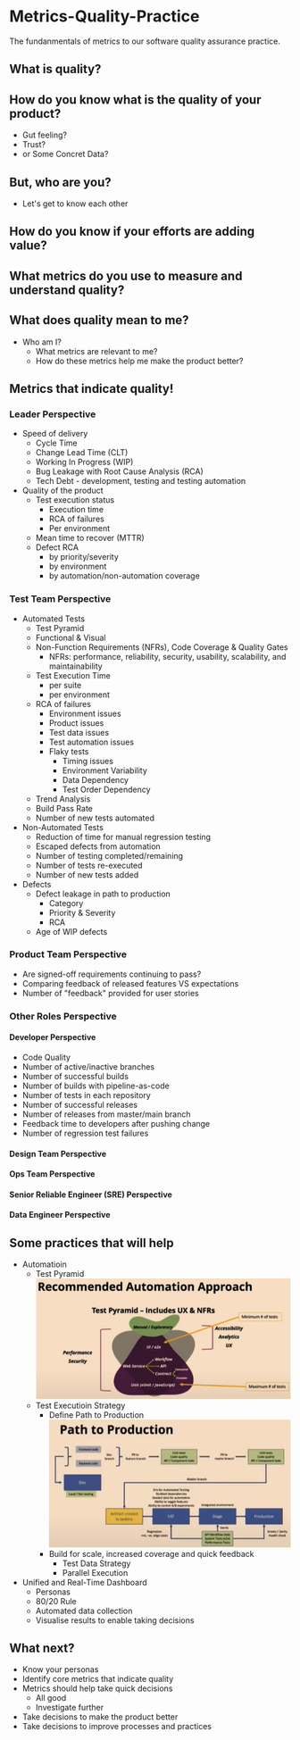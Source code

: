 # Metrics-Quality-Practice
The fundanmentals of metrics to our software quality assurance practice.

## What is quality?

## How do you know what is the quality of your product?
- Gut feeling?
- Trust?
- or Some Concret Data?

## But, who are you?
- Let's get to know each other

## How do you know if your efforts are adding value?

## What metrics do you use to measure and understand quality?

## What does quality mean to me?
- Who am I?
  - What metrics are relevant to me?
  - How do these metrics help me make the product better?

## Metrics that indicate quality!
### Leader Perspective
- Speed of delivery
  - Cycle Time
  - Change Lead Time (CLT)
  - Working In Progress (WIP)
  - Bug Leakage with Root Cause Analysis (RCA)
  - Tech Debt - development, testing and testing automation
- Quality of the product
  - Test execution status
    - Execution time
    - RCA of failures
    - Per environment
  - Mean time to recover (MTTR)
  - Defect RCA
    - by priority/severity
    - by environment
    - by automation/non-automation coverage
### Test Team Perspective
- Automated Tests
  - Test Pyramid
  - Functional & Visual
  - Non-Function Requirements (NFRs), Code Coverage & Quality Gates
    - NFRs: performance, reliability, security, usability, scalability, and maintainability
  - Test Execution Time
    - per suite
    - per environment
  - RCA of failures
    - Environment issues
    - Product issues
    - Test data issues
    - Test automation issues
    - Flaky tests
      - Timing issues
      - Environment Variability
      - Data Dependency
      - Test Order Dependency
  - Trend Analysis
  - Build Pass Rate
  - Number of new tests automated
- Non-Automated Tests
  - Reduction of time for manual regression testing
  - Escaped defects from automation
  - Number of testing completed/remaining
  - Number of tests re-executed
  - Number of new tests added
- Defects
  - Defect leakage in path to production
    - Category
    - Priority & Severity
    - RCA
  - Age of WIP defects

### Product Team Perspective
- Are signed-off requirements continuing to pass?
- Comparing feedback of released features VS expectations
- Number of "feedback" provided for user stories

### Other Roles Perspective
#### Developer Perspective
- Code Quality
- Number of active/inactive branches
- Number of successful builds
- Number of builds with pipeline-as-code
- Number of tests in each repository
- Number of successful releases
- Number of releases from master/main branch
- Feedback time to developers after pushing change
- Number of regression test failures

#### Design Team Perspective
#### Ops Team Perspective
#### Senior Reliable Engineer (SRE) Perspective
#### Data Engineer Perspective

## Some practices that will help
- Automatioin
  - Test Pyramid
![Test Pyramid](./resources/TestPyramid.png)
  - Test Executioin Strategy
    - Define Path to Production
![Path to Production](./resources/PathToProdcution.png)
    - Build for scale, increased coverage and quick feedback
      - Test Data Strategy
      - Parallel Execution
- Unified and Real-Time Dashboard
  - Personas
  - 80/20 Rule
  - Automated data collection
  - Visualise results to enable taking decisions

## What next?
- Know your personas
- Identify core metrics that indicate quality
- Metrics should help take quick decisions
  - All good
  - Investigate further
- Take decisions to make the product better
- Take decisions to improve processes and practices